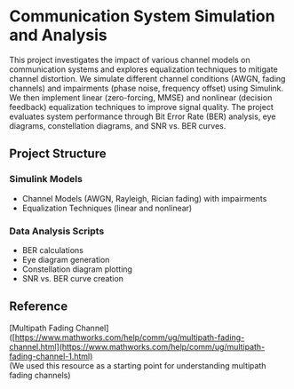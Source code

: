 #  Communication System Simulation and Analysis
This project investigates the impact of various channel models on communication systems and explores equalization techniques to mitigate channel distortion. We simulate different channel conditions (AWGN, fading channels) and impairments (phase noise, frequency offset) using Simulink. We then implement linear (zero-forcing, MMSE) and nonlinear (decision feedback) equalization techniques to improve signal quality. The project evaluates system performance through Bit Error Rate (BER) analysis, eye diagrams, constellation diagrams, and SNR vs. BER curves.

## Project Structure

### Simulink Models
* Channel Models (AWGN, Rayleigh, Rician fading) with impairments
* Equalization Techniques (linear and nonlinear)

### Data Analysis Scripts
* BER calculations
* Eye diagram generation
* Constellation diagram plotting
* SNR vs. BER curve creation

## Reference
[Multipath Fading Channel]([https://www.mathworks.com/help/comm/ug/multipath-fading-channel.html](https://www.mathworks.com/help/comm/ug/multipath-fading-channel-1.html)  
(We used this resource as a starting point for understanding multipath fading channels)

